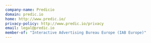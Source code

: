 ```yaml
---
company-name: Predicio
domain: predic.io
home: http://www.predic.io/
privacy-policy: http://www.predic.io/privacy
email: legal@predic.io
member-of: "Interactive Advertising Bureau Europe (IAB Europe)"
---
```




